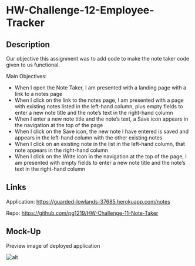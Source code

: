 # HW-Challenge-12-Employee-Tracker

## Description

Our objective this assignment was to add code to make the note taker code given to us functional.

Main Objectives: 

- When I open the Note Taker, I am presented with a landing page with a link to a notes page
- When I click on the link to the notes page, I am presented with a page with existing notes listed in the left-hand column, plus empty fields to enter a new note title and the    note’s text in the right-hand column
- When I enter a new note title and the note’s text, a Save icon appears in the navigation at the top of the page
- When I click on the Save icon, the new note I have entered is saved and appears in the left-hand column with the other existing notes
- When I click on an existing note in the list in the left-hand column, that note appears in the right-hand column
- When I click on the Write icon in the navigation at the top of the page, I am presented with empty fields to enter a new note title and the note’s text in the right-hand column




## Links

Application: https://guarded-lowlands-37685.herokuapp.com/notes

Repo: https://github.com/pg1219/HW-Challenge-11-Note-Taker


## Mock-Up

Preview image of deployed application

![alt](./hw11mockup.png)